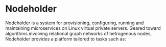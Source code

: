 # Nodeholder

Nodeholder is a system for provisioning, configuring, running and maintaining
microservices on Linux virtual private servers. Geared toward 
algorithms involving relational graph networks of hetrogenous nodes,
Nodeholder provides a platform tailored to tasks such as:
